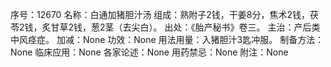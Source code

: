 序号：12670
名称：白通加猪胆汁汤
组成：熟附子2钱，干姜8分，焦术2钱，茯苓2钱，炙甘草2钱，葱2茎（去尖白）。
出处：《胎产秘书》卷三。
主治：产后类中风痉症。
加减：None
功效：None
用法用量：入猪胆汁3匙冲服。
制备方法：None
临床应用：None
各家论述：None
用药禁忌：None
附注：None
